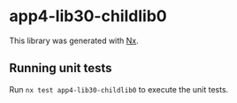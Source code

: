 # app4-lib30-childlib0

This library was generated with [Nx](https://nx.dev).

## Running unit tests

Run `nx test app4-lib30-childlib0` to execute the unit tests.
